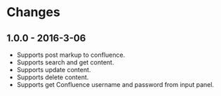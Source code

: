 Changes
=======

1.0.0 - 2016-3-06
-----------------

* Supports post markup to confluence.
* Supports search and get content.
* Supports update content.
* Supports delete content.
* Supports get Confluence username and password from input panel.
